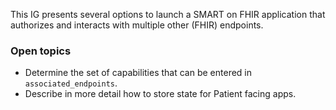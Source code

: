 
This IG presents several options to launch a SMART on FHIR application that authorizes and interacts with multiple other (FHIR) endpoints.

### Open topics

* Determine the set of capabilities that can be entered in `associated_endpoints`.
* Describe in more detail how to store state for Patient facing apps.
